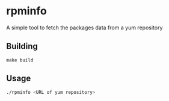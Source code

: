 # rpminfo

A simple tool to fetch the packages data from a yum repository

## Building

`make build`

## Usage

```bash
./rpminfo <URL of yum repository>
```
